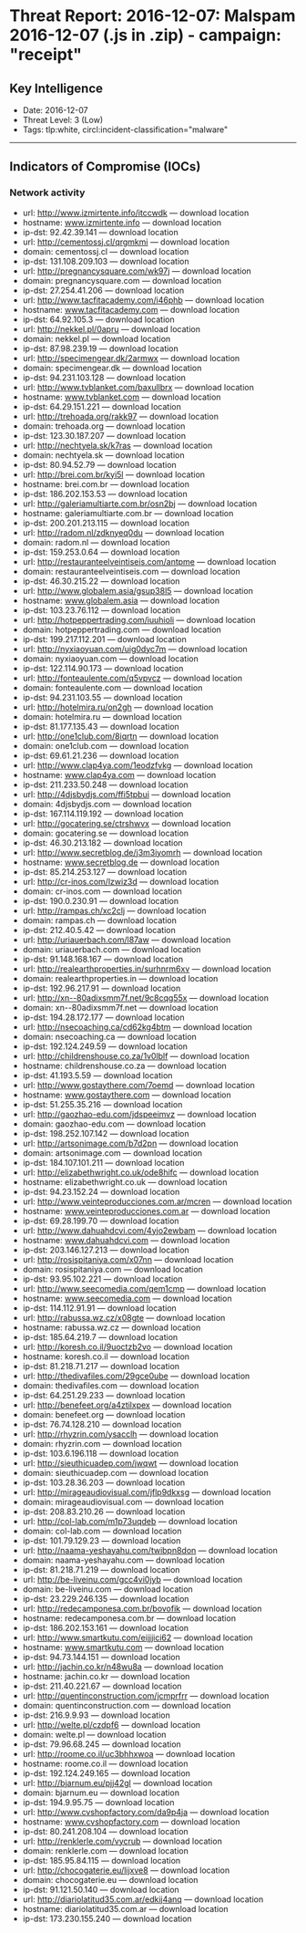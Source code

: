 # Threat Report: 2016-12-07: Malspam 2016-12-07 (.js in .zip) - campaign: "receipt"


## Key Intelligence
* Date: 2016-12-07
* Threat Level: 3 (Low)
* Tags: tlp:white, circl:incident-classification="malware"

---

## Indicators of Compromise (IOCs)
### Network activity
* url: http://www.izmirtente.info/itccwdk — download location
* hostname: www.izmirtente.info — download location
* ip-dst: 92.42.39.141 — download location
* url: http://cementossj.cl/qrgmkmi — download location
* domain: cementossj.cl — download location
* ip-dst: 131.108.209.103 — download location
* url: http://pregnancysquare.com/wk97j — download location
* domain: pregnancysquare.com — download location
* ip-dst: 27.254.41.206 — download location
* url: http://www.tacfitacademy.com/i46phb — download location
* hostname: www.tacfitacademy.com — download location
* ip-dst: 64.92.105.3 — download location
* url: http://nekkel.pl/0apru — download location
* domain: nekkel.pl — download location
* ip-dst: 87.98.239.19 — download location
* url: http://specimengear.dk/2armwx — download location
* domain: specimengear.dk — download location
* ip-dst: 94.231.103.128 — download location
* url: http://www.tvblanket.com/baxullbrx — download location
* hostname: www.tvblanket.com — download location
* ip-dst: 64.29.151.221 — download location
* url: http://trehoada.org/rakk97 — download location
* domain: trehoada.org — download location
* ip-dst: 123.30.187.207 — download location
* url: http://nechtyela.sk/k7ras — download location
* domain: nechtyela.sk — download location
* ip-dst: 80.94.52.79 — download location
* url: http://brei.com.br/kyi5l — download location
* hostname: brei.com.br — download location
* ip-dst: 186.202.153.53 — download location
* url: http://galeriamultiarte.com.br/osn2bj — download location
* hostname: galeriamultiarte.com.br — download location
* ip-dst: 200.201.213.115 — download location
* url: http://radom.nl/zdknyeq0du — download location
* domain: radom.nl — download location
* ip-dst: 159.253.0.64 — download location
* url: http://restauranteelveintiseis.com/antpme — download location
* domain: restauranteelveintiseis.com — download location
* ip-dst: 46.30.215.22 — download location
* url: http://www.globalem.asia/gsup38l5 — download location
* hostname: www.globalem.asia — download location
* ip-dst: 103.23.76.112 — download location
* url: http://hotpeppertrading.com/iuuhioli — download location
* domain: hotpeppertrading.com — download location
* ip-dst: 199.217.112.201 — download location
* url: http://nyxiaoyuan.com/uig0dyc7m — download location
* domain: nyxiaoyuan.com — download location
* ip-dst: 122.114.90.173 — download location
* url: http://fonteaulente.com/q5vpvcz — download location
* domain: fonteaulente.com — download location
* ip-dst: 94.231.103.55 — download location
* url: http://hotelmira.ru/on2gh — download location
* domain: hotelmira.ru — download location
* ip-dst: 81.177.135.43 — download location
* url: http://one1club.com/8iqrtn — download location
* domain: one1club.com — download location
* ip-dst: 69.61.21.236 — download location
* url: http://www.clap4ya.com/1eodzfvkg — download location
* hostname: www.clap4ya.com — download location
* ip-dst: 211.233.50.248 — download location
* url: http://4djsbydjs.com/ffi5tpbui — download location
* domain: 4djsbydjs.com — download location
* ip-dst: 167.114.119.192 — download location
* url: http://gocatering.se/ctrshwvx — download location
* domain: gocatering.se — download location
* ip-dst: 46.30.213.182 — download location
* url: http://www.secretblog.de/j3m3iyomrh — download location
* hostname: www.secretblog.de — download location
* ip-dst: 85.214.253.127 — download location
* url: http://cr-inos.com/lzwiz3d — download location
* domain: cr-inos.com — download location
* ip-dst: 190.0.230.91 — download location
* url: http://rampas.ch/xc2clj — download location
* domain: rampas.ch — download location
* ip-dst: 212.40.5.42 — download location
* url: http://uriauerbach.com/l87aw — download location
* domain: uriauerbach.com — download location
* ip-dst: 91.148.168.167 — download location
* url: http://realearthproperties.in/surhnrm6xv — download location
* domain: realearthproperties.in — download location
* ip-dst: 192.96.217.91 — download location
* url: http://xn--80adixsmm7f.net/9c8cqg55x — download location
* domain: xn--80adixsmm7f.net — download location
* ip-dst: 194.28.172.177 — download location
* url: http://nsecoaching.ca/cd62kg4btm — download location
* domain: nsecoaching.ca — download location
* ip-dst: 192.124.249.59 — download location
* url: http://childrenshouse.co.za/1v0lblf — download location
* hostname: childrenshouse.co.za — download location
* ip-dst: 41.193.5.59 — download location
* url: http://www.gostaythere.com/7oemd — download location
* hostname: www.gostaythere.com — download location
* ip-dst: 51.255.35.216 — download location
* url: http://gaozhao-edu.com/jdspeeimvz — download location
* domain: gaozhao-edu.com — download location
* ip-dst: 198.252.107.142 — download location
* url: http://artsonimage.com/b7d2pn — download location
* domain: artsonimage.com — download location
* ip-dst: 184.107.101.211 — download location
* url: http://elizabethwright.co.uk/ode8hifc — download location
* hostname: elizabethwright.co.uk — download location
* ip-dst: 94.23.152.24 — download location
* url: http://www.veinteproducciones.com.ar/mcren — download location
* hostname: www.veinteproducciones.com.ar — download location
* ip-dst: 69.28.199.70 — download location
* url: http://www.dahuahdcvi.com/4yjo2ewbam — download location
* hostname: www.dahuahdcvi.com — download location
* ip-dst: 203.146.127.213 — download location
* url: http://rosispitaniya.com/x07nn — download location
* domain: rosispitaniya.com — download location
* ip-dst: 93.95.102.221 — download location
* url: http://www.seecomedia.com/qem1cmp — download location
* hostname: www.seecomedia.com — download location
* ip-dst: 114.112.91.91 — download location
* url: http://rabussa.wz.cz/x08gte — download location
* hostname: rabussa.wz.cz — download location
* ip-dst: 185.64.219.7 — download location
* url: http://koresh.co.il/9uoctzb2vo — download location
* hostname: koresh.co.il — download location
* ip-dst: 81.218.71.217 — download location
* url: http://thedivafiles.com/29gce0ube — download location
* domain: thedivafiles.com — download location
* ip-dst: 64.251.29.233 — download location
* url: http://benefeet.org/a4ztilxpex — download location
* domain: benefeet.org — download location
* ip-dst: 76.74.128.210 — download location
* url: http://rhyzrin.com/ysacclh — download location
* domain: rhyzrin.com — download location
* ip-dst: 103.6.196.118 — download location
* url: http://sieuthicuadep.com/jwqwt — download location
* domain: sieuthicuadep.com — download location
* ip-dst: 103.28.36.203 — download location
* url: http://mirageaudiovisual.com/jflp9dkxsg — download location
* domain: mirageaudiovisual.com — download location
* ip-dst: 208.83.210.26 — download location
* url: http://col-lab.com/m1p73uqdeb — download location
* domain: col-lab.com — download location
* ip-dst: 101.79.129.23 — download location
* url: http://naama-yeshayahu.com/twibpn8don — download location
* domain: naama-yeshayahu.com — download location
* ip-dst: 81.218.71.219 — download location
* url: http://be-liveinu.com/gcc4vi0jyb — download location
* domain: be-liveinu.com — download location
* ip-dst: 23.229.246.135 — download location
* url: http://redecamponesa.com.br/bovofik — download location
* hostname: redecamponesa.com.br — download location
* ip-dst: 186.202.153.161 — download location
* url: http://www.smartkutu.com/eijjjici62 — download location
* hostname: www.smartkutu.com — download location
* ip-dst: 94.73.144.151 — download location
* url: http://jachin.co.kr/n48wu8a — download location
* hostname: jachin.co.kr — download location
* ip-dst: 211.40.221.67 — download location
* url: http://quentinconstruction.com/jcmprfrr — download location
* domain: quentinconstruction.com — download location
* ip-dst: 216.9.9.93 — download location
* url: http://welte.pl/czdpf6 — download location
* domain: welte.pl — download location
* ip-dst: 79.96.68.245 — download location
* url: http://roome.co.il/uc3bhhxwoa — download location
* hostname: roome.co.il — download location
* ip-dst: 192.124.249.165 — download location
* url: http://bjarnum.eu/pjj42gl — download location
* domain: bjarnum.eu — download location
* ip-dst: 194.9.95.75 — download location
* url: http://www.cvshopfactory.com/da9p4ja — download location
* hostname: www.cvshopfactory.com — download location
* ip-dst: 80.241.208.104 — download location
* url: http://renklerle.com/vycrub — download location
* domain: renklerle.com — download location
* ip-dst: 185.95.84.115 — download location
* url: http://chocogaterie.eu/lijxve8 — download location
* domain: chocogaterie.eu — download location
* ip-dst: 91.121.50.140 — download location
* url: http://diariolatitud35.com.ar/edkij4anq — download location
* hostname: diariolatitud35.com.ar — download location
* ip-dst: 173.230.155.240 — download location
